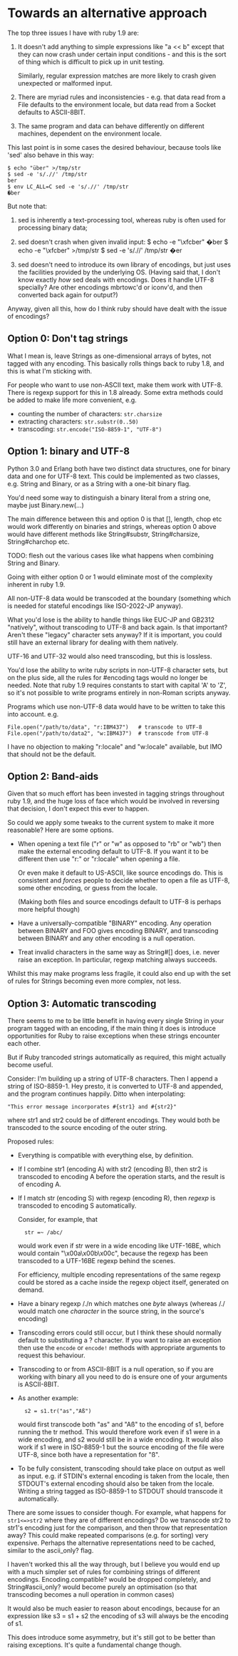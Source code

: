 Towards an alternative approach
===============================

The top three issues I have with ruby 1.9 are:

1. It doesn't add anything to simple expressions like "a << b" except that
   they can now crash under certain input conditions - and this is the sort of
   thing which is difficult to pick up in unit testing.

   Similarly, regular expression matches are more likely to crash given
   unexpected or malformed input.

2. There are myriad rules and inconsistencies - e.g. that data read from a
   File defaults to the environment locale, but data read from a Socket
   defaults to ASCII-8BIT.

3. The same program and data can behave differently on different machines,
   dependent on the environment locale.

This last point is in some cases the desired behaviour, because tools like
'sed' also behave in this way:

    $ echo "über" >/tmp/str
    $ sed -e 's/.//' /tmp/str
    ber
    $ env LC_ALL=C sed -e 's/.//' /tmp/str
    �ber

But note that:

1. sed is inherently a text-processing tool, whereas ruby is often used
   for processing binary data;

2. sed doesn't crash when given invalid input:
        $ echo -e "\xfcber"
        �ber
        $ echo -e "\xfcber" >/tmp/str
        $ sed -e 's/.//' /tmp/str
        �er

3. sed doesn't need to introduce its own library of encodings, but just
   uses the facilities provided by the underlying OS. (Having said that, I
   don't know exactly *how* sed deals with encodings. Does it handle UTF-8
   specially? Are other encodings mbrtowc'd or iconv'd, and then converted
   back again for output?)

Anyway, given all this, how do I think ruby should have dealt with the issue
of encodings?


Option 0: Don't tag strings
---------------------------

What I mean is, leave Strings as one-dimensional arrays of bytes, not tagged
with any encoding.  This basically rolls things back to ruby 1.8, and this
is what I'm sticking with.

For people who want to use non-ASCII text, make them work with UTF-8.
There is regexp support for this in 1.8 already. Some extra methods could
be added to make life more convenient, e.g.

* counting the number of characters: `str.charsize`
* extracting characters: `str.substr(0..50)`
* transcoding: `str.encode("ISO-8859-1", "UTF-8")`


Option 1: binary and UTF-8
--------------------------

Python 3.0 and Erlang both have two distinct data structures, one for binary
data and one for UTF-8 text.  This could be implemented as two classes, e.g. 
String and Binary, or as a String with a one-bit binary flag.

You'd need some way to distinguish a binary literal from a string one,
maybe just Binary.new(...)

The main difference between this and option 0 is that [], length, chop etc
would work differently on binaries and strings, whereas option 0 above would
have different methods like String#substr, String#charsize, String#charchop
etc.

TODO: flesh out the various cases like what happens when combining String
and Binary.

Going with either option 0 or 1 would eliminate most of the complexity
inherent in ruby 1.9.

All non-UTF-8 data would be transcoded at the boundary (something which is
needed for stateful encodings like ISO-2022-JP anyway).

What you'd lose is the ability to handle things like EUC-JP and GB2312
"natively", without transcoding to UTF-8 and back again.  Is that important? 
Aren't these "legacy" character sets anyway?  If it is important, you could
still have an external library for dealing with them natively.

UTF-16 and UTF-32 would also need transcoding, but this is lossless.

You'd lose the ability to write ruby scripts in non-UTF-8 character sets,
but on the plus side, all the rules for #encoding tags would no longer be
needed.  Note that ruby 1.9 requires constants to start with capital 'A' to
'Z', so it's not possible to write programs entirely in non-Roman scripts
anyway.

Programs which use non-UTF-8 data would have to be written to take this into
account.  e.g.

    File.open("/path/to/data", "r:IBM437")   # transcode to UTF-8
    File.open("/path/to/data2", "w:IBM437")  # transcode from UTF-8

I have no objection to making "r:locale" and "w:locale" available, but IMO
that should not be the default.


Option 2: Band-aids
-------------------

Given that so much effort has been invested in tagging strings throughout
ruby 1.9, and the huge loss of face which would be involved in reversing
that decision, I don't expect this ever to happen.

So could we apply some tweaks to the current system to make it more
reasonable? Here are some options.

* When opening a text file ("r" or "w" as opposed to "rb" or "wb") then
  make the external encoding default to UTF-8. If you want it to be
  different then use "r:<encoding>" or "r:locale" when opening a file.

  Or even make it default to US-ASCII, like source encodings do. This
  is consistent and *forces* people to decide whether to open a file as
  UTF-8, some other encoding, or guess from the locale.

  (Making both files and source encodings default to UTF-8 is perhaps
  more helpful though)

* Have a universally-compatible "BINARY" encoding. Any operation between
  BINARY and FOO gives encoding BINARY, and transcoding between BINARY and
  any other encoding is a null operation.

* Treat invalid characters in the same way as String#[] does, i.e. never
  raise an exception. In particular, regexp matching always succeeds.

Whilst this may make programs less fragile, it could also end up with the
set of rules for Strings becoming even more complex, not less.


Option 3: Automatic transcoding
-------------------------------

There seems to me to be little benefit in having every single String in your
program tagged with an encoding, if the main thing it does is introduce
opportunities for Ruby to raise exceptions when these strings encounter each
other.

But if Ruby trancoded strings automatically as required, this might actually
become useful.

Consider: I'm building up a string of UTF-8 characters. Then I append a
string of ISO-8859-1. Hey presto, it is converted to UTF-8 and appended, and
the program continues happily. Ditto when interpolating:

    "This error message incorporates #{str1} and #{str2}"

where str1 and str2 could be of different encodings. They would both be
transcoded to the source encoding of the outer string.

Proposed rules:

* Everything is compatible with everything else, by definition.

* If I combine str1 (encoding A) with str2 (encoding B), then str2 is
transcoded to encoding A before the operation starts, and the result is of
encoding A.

* If I match str (encoding S) with regexp (encoding R), then *regexp* is
transcoded to encoding S automatically.

    Consider, for example, that

        str =~ /abc/

    would work even if str were in a wide encoding like UTF-16BE, which
    would contain "\x00a\x00b\x00c", because the regexp has been transcoded
    to a UTF-16BE regexp behind the scenes.

    For efficiency, multiple encoding representations of the same regexp
    could be stored as a cache inside the regexp object itself, generated
    on demand.

* Have a binary regexp /./n which matches one *byte* always (whereas /./
would match one *character* in the source string, in the source's encoding)

* Transcoding errors could still occur, but I think these should normally
default to substituting a ? character. If you want to raise an exception
then use the `encode` or `encode!` methods with appropriate arguments to
request this behaviour.

* Transcoding to or from ASCII-8BIT is a null operation, so if you are
working with binary all you need to do is ensure one of your arguments is
ASCII-8BIT.

* As another example:

        s2 = s1.tr("as","Aß")

    would first transcode both "as" and "Aß" to the encoding of s1, before
    running the tr method. This would therefore work even if s1 were in a wide
    encoding, and s2 would still be in a wide encoding. It would also work if s1
    were in ISO-8859-1 but the source encoding of the file were UTF-8, since
    both have a representation for "ß".

* To be fully consistent, transcoding should take place on output as well as
input.  e.g.  if STDIN's external encoding is taken from the locale, then
STDOUT's external encoding should also be taken from the locale. Writing
a string tagged as ISO-8859-1 to STDOUT should transcode it automatically.

There are some issues to consider though. For example, what happens for
`str1<=>str2` where they are of different encodings?  Do we transcode str2
to str1's encoding just for the comparison, and then throw that
representation away?  This could make repeated comparisons (e.g. for
sorting) very expensive.  Perhaps the alternative representations need to
be cached, similar to the ascii_only? flag.

I haven't worked this all the way through, but I believe you would end up
with a much simpler set of rules for combining strings of different
encodings. Encoding.compatible? would be dropped completely, and
String#ascii_only? would become purely an optimisation (so that transcoding
becomes a null operation in common cases)

It would also be much easier to reason about encodings, because for an
expression like s3 = s1 + s2 the encoding of s3 will always be the encoding
of s1.

This does introduce some asymmetry, but it's still got to be better than
raising exceptions. It's quite a fundamental change though.
